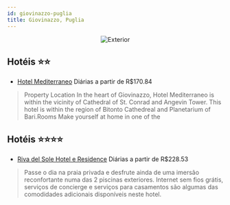 ```yaml
---
id: giovinazzo-puglia
title: Giovinazzo, Puglia
---
```


<center><img src="https://i.travelapi.com/hotels/2000000/1930000/1927900/1927818/013a9e33_z.jpg" alt="Exterior" /></center>


## Hotéis ⭐️⭐️

-    [Hotel Mediterraneo](https://www.hurb.com/aud/https://www.hurb.com/hoteis/giovinazzo/hotel-mediterraneo-JNP-JP653768?cmp=18055) Diárias a partir de R$170.84
   > Property Location In the heart of Giovinazzo, Hotel Mediterraneo is within the vicinity of Cathedral of St. Conrad and Angevin Tower.  This hotel is within the region of Bitonto Cathedreal and Planetarium of Bari.Rooms Make yourself at home in one of the 

## Hotéis ⭐️⭐️⭐️⭐️

-    [Riva del Sole Hotel e Residence](https://www.hurb.com/aud/https://www.hurb.com/hoteis/giovinazzo/riva-del-sole-hotel-e-residence-JNP-JP005936?cmp=18055) Diárias a partir de R$228.53
   > Passe o dia na praia privada e desfrute ainda de uma imersão reconfortante numa das 2 piscinas exteriores. Internet sem fios grátis, serviços de concierge e serviços para casamentos são algumas das comodidades adicionais disponíveis neste hotel.
